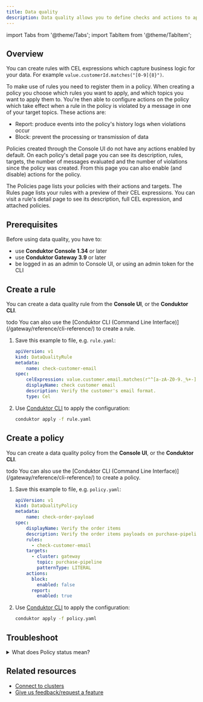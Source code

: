 ```yaml
---
title: Data quality
description: Data quality allows you to define checks and actions to apply on data produced into Kafka
---
```

import Tabs from '@theme/Tabs'; import TabItem from '@theme/TabItem';

## Overview

You can create rules with CEL expressions which capture business logic for your data.
For example `value.customerId.matches("[0-9]{8}")`.

To make use of rules you need to register them in a policy.
When creating a policy you choose which rules you want to apply, and which topics you want to apply them to.
You're then able to configure actions on the policy which take effect when a rule in the policy is violated by a message in one of your target topics.
These actions are:
- Report: produce events into the policy's history logs when violations occur
- Block: prevent the processing or transmission of data

Policies created through the Console UI do not have any actions enabled by default.
On each policy's detail page you can see its description, rules, targets, the number of messages evaluated and the number of violations since the policy was created.
From this page you can also enable (and disable) actions for the policy.

The Policies page lists your policies with their actions and targets.
The Rules page lists your rules with a preview of their CEL expressions.
You can visit a rule's detail page to see its description, full CEL expression, and attached policies.

## Prerequisites

Before using data quality, you have to:

- use **Conduktor Console 1.34** or later
- use **Conduktor Gateway 3.9** or later
- be logged in as an admin to Console UI, or using an admin token for the CLI

## Create a rule

You can create a data quality rule from the **Console UI**, or the **Conduktor CLI**.

<Tabs>
<TabItem value="ui" label="Console UI">
todo
</TabItem>
<TabItem value="cli" label="Conduktor CLI">
You can also use the [Conduktor CLI (Command Line Interface)](/gateway/reference/cli-reference/) to create a rule.

1. Save this example to file, e.g. `rule.yaml`:

    ```yaml
    apiVersion: v1
    kind: DataQualityRule
    metadata:
        name: check-customer-email
    spec:
        celExpression: value.customer.email.matches(r"^[a-zA-Z0-9._%+-]+@[a-zA-Z0-9.-]+\.[a-zA-Z]{2,}$")
        displayName: check customer email
        description: Verify the customer's email format.
        type: Cel
    ```

1. Use [Conduktor CLI](/gateway/reference/cli-reference/) to apply the configuration:

    ```bash
    conduktor apply -f rule.yaml
    ```
</TabItem>
</Tabs>

## Create a policy

You can create a data quality policy from the **Console UI**, or the **Conduktor CLI**.

<Tabs>
<TabItem value="ui" label="Console UI">
todo
</TabItem>
<TabItem value="cli" label="Conduktor CLI">
You can also use the [Conduktor CLI (Command Line Interface)](/gateway/reference/cli-reference/) to create a policy.

1. Save this example to file, e.g. `policy.yaml`:

    ```yaml
    apiVersion: v1
    kind: DataQualityPolicy
    metadata:
        name: check-order-payload
    spec:
        displayName: Verify the order items
        description: Verify the order items payloads on purchase-pipeline topic.
        rules:
          - check-customer-email
        targets:
          - cluster: gateway
            topic: purchase-pipeline
            patternType: LITERAL
        actions:
          block:
            enabled: false
          report:
            enabled: true
    ```

1. Use [Conduktor CLI](/gateway/reference/cli-reference/) to apply the configuration:

    ```bash
    conduktor apply -f policy.yaml
    ```
</TabItem>
</Tabs>

## Troubleshoot

<details>
  <summary>What does Policy status mean?</summary>
  <p>
  This is the status of a data quality Policy:
    - **Pending**: the configuration isn't deployed or refreshed yet
    - **Ready**: the configuration is up-to-date on Gateway
    - **Failed**: something unexpected happened during the deployment. Check that the connected Gateway is active.
  </p>
</details>

## Related resources

- [Connect to clusters](/platform/navigation/settings/managing-clusters/)
- [Give us feedback/request a feature](https://conduktor.io/roadmap)
